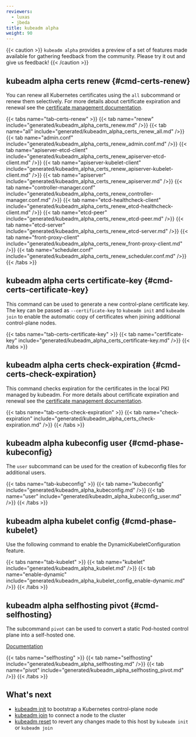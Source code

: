 ```yaml
---
reviewers:
  - luxas
  - jbeda
title: kubeadm alpha
weight: 90
---
```


{{< caution >}} `kubeadm alpha` provides a preview of a set of features made
available for gathering feedback from the community. Please try it out and give
us feedback! {{< /caution >}}

## kubeadm alpha certs renew {#cmd-certs-renew}

You can renew all Kubernetes certificates using the `all` subcommand or renew
them selectively. For more details about certificate expiration and renewal see
the
[certificate management documentation](/docs/tasks/administer-cluster/kubeadm/kubeadm-certs/).

{{< tabs name="tab-certs-renew" >}}
{{< tab name="renew" include="generated/kubeadm_alpha_certs_renew.md" />}}
{{< tab name="all" include="generated/kubeadm_alpha_certs_renew_all.md" />}}
{{< tab name="admin.conf" include="generated/kubeadm_alpha_certs_renew_admin.conf.md" />}}
{{< tab name="apiserver-etcd-client" include="generated/kubeadm_alpha_certs_renew_apiserver-etcd-client.md" />}}
{{< tab name="apiserver-kubelet-client" include="generated/kubeadm_alpha_certs_renew_apiserver-kubelet-client.md" />}}
{{< tab name="apiserver" include="generated/kubeadm_alpha_certs_renew_apiserver.md" />}}
{{< tab name="controller-manager.conf" include="generated/kubeadm_alpha_certs_renew_controller-manager.conf.md" />}}
{{< tab name="etcd-healthcheck-client" include="generated/kubeadm_alpha_certs_renew_etcd-healthcheck-client.md" />}}
{{< tab name="etcd-peer" include="generated/kubeadm_alpha_certs_renew_etcd-peer.md" />}}
{{< tab name="etcd-server" include="generated/kubeadm_alpha_certs_renew_etcd-server.md" />}}
{{< tab name="front-proxy-client" include="generated/kubeadm_alpha_certs_renew_front-proxy-client.md" />}}
{{< tab name="scheduler.conf" include="generated/kubeadm_alpha_certs_renew_scheduler.conf.md" />}}
{{< /tabs >}}

## kubeadm alpha certs certificate-key {#cmd-certs-certificate-key}

This command can be used to generate a new control-plane certificate key. The
key can be passed as `--certificate-key` to `kubeadm init` and `kubeadm join` to
enable the automatic copy of certificates when joining additional control-plane
nodes.

{{< tabs name="tab-certs-certificate-key" >}}
{{< tab name="certificate-key" include="generated/kubeadm_alpha_certs_certificate-key.md" />}}
{{< /tabs >}}

## kubeadm alpha certs check-expiration {#cmd-certs-check-expiration}

This command checks expiration for the certificates in the local PKI managed by
kubeadm. For more details about certificate expiration and renewal see the
[certificate management documentation](/docs/tasks/administer-cluster/kubeadm/kubeadm-certs/).

{{< tabs name="tab-certs-check-expiration" >}}
{{< tab name="check-expiration" include="generated/kubeadm_alpha_certs_check-expiration.md" />}}
{{< /tabs >}}

## kubeadm alpha kubeconfig user {#cmd-phase-kubeconfig}

The `user` subcommand can be used for the creation of kubeconfig files for
additional users.

{{< tabs name="tab-kubeconfig" >}}
{{< tab name="kubeconfig" include="generated/kubeadm_alpha_kubeconfig.md" />}}
{{< tab name="user" include="generated/kubeadm_alpha_kubeconfig_user.md" />}}
{{< /tabs >}}

## kubeadm alpha kubelet config {#cmd-phase-kubelet}

Use the following command to enable the DynamicKubeletConfiguration feature.

{{< tabs name="tab-kubelet" >}}
{{< tab name="kubelet" include="generated/kubeadm_alpha_kubelet.md" />}}
{{< tab name="enable-dynamic" include="generated/kubeadm_alpha_kubelet_config_enable-dynamic.md" />}}
{{< /tabs >}}

## kubeadm alpha selfhosting pivot {#cmd-selfhosting}

The subcommand `pivot` can be used to convert a static Pod-hosted control plane
into a self-hosted one.

[Documentation](/docs/setup/production-environment/tools/kubeadm/self-hosting/)

{{< tabs name="selfhosting" >}}
{{< tab name="selfhosting" include="generated/kubeadm_alpha_selfhosting.md" />}}
{{< tab name="pivot" include="generated/kubeadm_alpha_selfhosting_pivot.md" />}}
{{< /tabs >}}

## What's next

- [kubeadm init](/docs/reference/setup-tools/kubeadm/kubeadm-init/) to bootstrap
  a Kubernetes control-plane node
- [kubeadm join](/docs/reference/setup-tools/kubeadm/kubeadm-join/) to connect a
  node to the cluster
- [kubeadm reset](/docs/reference/setup-tools/kubeadm/kubeadm-reset/) to revert
  any changes made to this host by `kubeadm init` or `kubeadm join`
